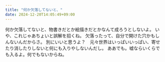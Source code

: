```yaml
---
title: "何か欠落してないと、"
date: 2024-12-20T14:05:49+09:00
---
```

何か欠落してないと、物書きだとか絵描きだとかなんて成ろうとしないよ。
いや、これじゃあちょいと誤解を招くね。
欠落ったって、自分で開けた穴かもしんないんだからさ。
別にいいと思うよ？　元々世界はいっぱいいっぱい、寄せたり消したりしないと何にも入りやしないんだし。
ああでも。嘘ならいくらでも入るよ。何でもないからね。
